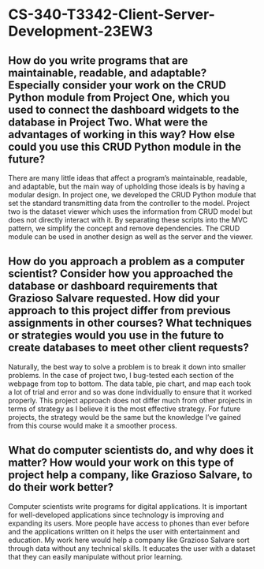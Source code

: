 # CS-340-T3342-Client-Server-Development-23EW3
## How do you write programs that are maintainable, readable, and adaptable? Especially consider your work on the CRUD Python module from Project One, which you used to connect the dashboard widgets to the database in Project Two. What were the advantages of working in this way? How else could you use this CRUD Python module in the future?
There are many little ideas that affect a program’s maintainable, readable, and adaptable, but the main way of upholding those ideals is by having a modular design.  In project one, we developed the CRUD Python module that set the standard transmitting data from the controller to the model.  Project two is the dataset viewer which uses the information from CRUD model but does not directly interact with it.  By separating these scripts into the MVC pattern, we simplify the concept and remove dependencies.  The CRUD module can be used in another design as well as the server and the viewer.
## How do you approach a problem as a computer scientist? Consider how you approached the database or dashboard requirements that Grazioso Salvare requested. How did your approach to this project differ from previous assignments in other courses? What techniques or strategies would you use in the future to create databases to meet other client requests?
Naturally, the best way to solve a problem is to break it down into smaller problems.  In the case of project two, I bug-tested each section of the webpage from top to bottom.  The data table, pie chart, and map each took a lot of trial and error and so was done individually to ensure that it worked properly.  This project approach does not differ much from other projects in terms of strategy as I believe it is the most effective strategy.  For future projects, the strategy would be the same but the knowledge I’ve gained from this course would make it a smoother process.
## What do computer scientists do, and why does it matter? How would your work on this type of project help a company, like Grazioso Salvare, to do their work better?
Computer scientists write programs for digital applications.  It is important for well-developed applications since technology is improving and expanding its users.  More people have access to phones than ever before and the applications written on it helps the user with entertainment and education.  My work here would help a company like Grazioso Salvare sort through data without any technical skills.  It educates the user with a dataset that they can easily manipulate without prior learning.
